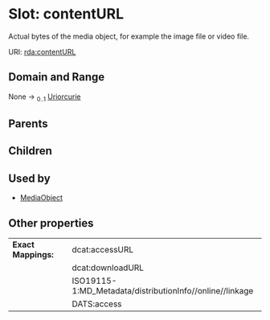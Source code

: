 
# Slot: contentURL


Actual bytes of the media object, for example the image file or video file.

URI: [rda:contentURL](https://example.org/rda/contentURL)


## Domain and Range

None &#8594;  <sub>0..1</sub> [Uriorcurie](types/Uriorcurie.md)

## Parents


## Children


## Used by

 * [MediaObject](MediaObject.md)

## Other properties

|  |  |  |
| --- | --- | --- |
| **Exact Mappings:** | | dcat:accessURL |
|  | | dcat:downloadURL |
|  | | ISO19115-1:MD_Metadata/distributionInfo//online//linkage |
|  | | DATS:access |

